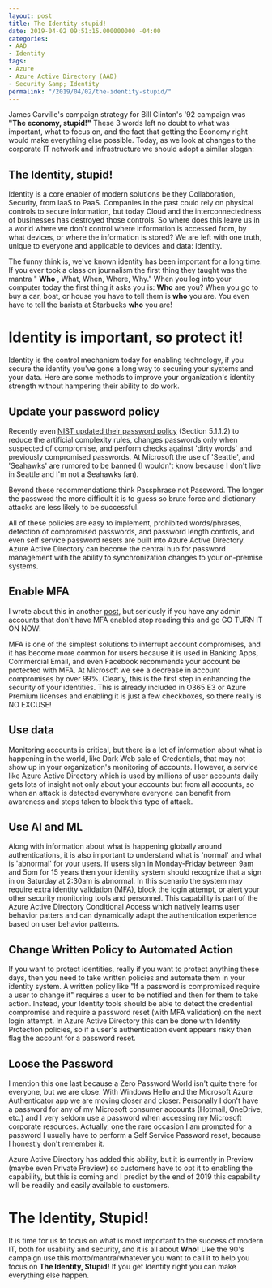 ```yaml
---
layout: post
title: The Identity stupid!
date: 2019-04-02 09:51:15.000000000 -04:00
categories:
- AAD
- Identity
tags: 
- Azure
- Azure Active Directory (AAD)
- Security &amp; Identity
permalink: "/2019/04/02/the-identity-stupid/"
---
```

James Carville's campaign strategy for Bill Clinton's '92 campaign was **"The economy, stupid!"** These 3 words left no doubt to what was important, what to focus on, and the fact that getting the Economy right would make everything else possible. Today, as we look at changes to the corporate IT network and infrastructure we should adopt a similar slogan:
<!--more-->

## The Identity, stupid!

Identity is a core enabler of modern solutions be they Collaboration, Security, from IaaS to PaaS. Companies in the past could rely on physical controls to secure information, but today Cloud and the interconnectedness of businesses has destroyed those controls. So where does this leave us in a world where we don't control where information is accessed from, by what devices, or where the information is stored? We are left with one truth, unique to everyone and applicable to devices and data: Identity.

The funny think is, we've known identity has been important for a long time. If you ever took a class on journalism the first thing they taught was the mantra " **Who** , What, When, Where, Why." When you log into your computer today the first thing it asks you is: **Who** are you? When you go to buy a car, boat, or house you have to tell them is **who** you are. You even have to tell the barista at Starbucks **who** you are!

# Identity is important, so protect it!

Identity is the control mechanism today for enabling technology, if you secure the identity you've gone a long way to securing your systems and your data. Here are some methods to improve your organization's identity strength without hampering their ability to do work.

## Update your password policy

Recently even [NIST updated their password policy](https://pages.nist.gov/800-63-3/sp800-63b.html) (Section 5.1.1.2) to reduce the artificial complexity rules, changes passwords only when suspected of compromise, and perform checks against 'dirty words' and previously compromised passwords. At Microsoft the use of 'Seattle', and 'Seahawks' are rumored to be banned (I wouldn't know because I don't live in Seattle and I'm not a Seahawks fan).

Beyond these recommendations think Passphrase not Password. The longer the password the more difficult it is to guess so brute force and dictionary attacks are less likely to be successful.

All of these policies are easy to implement, prohibited words/phrases, detection of compromised passwords, and password length controls, and even self service password resets are built into Azure Active Directory. Azure Active Directory can become the central hub for password management with the ability to synchronization changes to your on-premise systems.

## Enable MFA

I wrote about this in another [post](https://davidmcwee.com/2018/12/04/o365-mfa-vs-azure-ad-mfa/), but seriously if you have any admin accounts that don't have MFA enabled stop reading this and go GO TURN IT ON NOW!

MFA is one of the simplest solutions to interrupt account compromises, and it has become more common for users because it is used in Banking Apps, Commercial Email, and even Facebook recommends your account be protected with MFA. At Microsoft we see a decrease in account compromises by over 99%. Clearly, this is the first step in enhancing the security of your identities. This is already included in O365 E3 or Azure Premium licenses and enabling it is just a few checkboxes, so there really is NO EXCUSE!

## Use data

Monitoring accounts is critical, but there is a lot of information about what is happening in the world, like Dark Web sale of Credentials, that may not show up in your organization's monitoring of accounts. However, a service like Azure Active Directory which is used by millions of user accounts daily gets lots of insight not only about your accounts but from all accounts, so when an attack is detected everywhere everyone can benefit from awareness and steps taken to block this type of attack.

## Use AI and ML

Along with information about what is happening globally around authentications, it is also important to understand what is 'normal' and what is 'abnormal' for your users. If users sign in Monday-Friday between 9am and 5pm for 15 years then your identity system should recognize that a sign in on Saturday at 2:30am is abnormal. In this scenario the system may require extra identity validation (MFA), block the login attempt, or alert your other security monitoring tools and personnel. This capability is part of the Azure Active Directory Conditional Access which natively learns user behavior patters and can dynamically adapt the authentication experience based on user behavior patterns.

## Change Written Policy to Automated Action

If you want to protect identities, really if you want to protect anything these days, then you need to take written policies and automate them in your identity system. A written policy like "If a password is compromised require a user to change it" requires a user to be notified and then for them to take action. Instead, your Identity tools should be able to detect the credential compromise and require a password reset (with MFA validation) on the next login attempt. In Azure Active Directory this can be done with Identity Protection policies, so if a user's authentication event appears risky then flag the account for a password reset.

## Loose the Password

I mention this one last because a Zero Password World isn't quite there for everyone, but we are close. With Windows Hello and the Microsoft Azure Authenticator app we are moving closer and closer. Personally I don't have a password for any of my Microsoft consumer accounts (Hotmail, OneDrive, etc.) and I very seldom use a password when accessing my Microsoft corporate resources. Actually, one the rare occasion I am prompted for a password I usually have to perform a Self Service Password reset, because I honestly don't remember it.

Azure Active Directory has added this ability, but it is currently in Preview (maybe even Private Preview) so customers have to opt it to enabling the capability, but this is coming and I predict by the end of 2019 this capability will be readily and easily available to customers.

# The Identity, Stupid!

It is time for us to focus on what is most important to the success of modern IT, both for usability and security, and it is all about **Who!**  Like the 90's campaign use this motto/mantra/whatever you want to call it to help you focus on **The Identity, Stupid!**  If you get Identity right you can make everything else happen.

